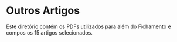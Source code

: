 # Outros Artigos

Este diretório contém os PDFs utilizados para além do Fichamento e compos os 15 artigos selecionados.